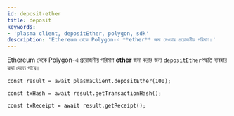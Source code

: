 ```yaml
---
id: deposit-ether
title: deposit
keywords:
- 'plasma client, depositEther, polygon, sdk'
description: 'Ethereum থেকে Polygon-এ **ether** জমা দেওয়ার প্রয়োজনীয় পরিমাণ।'
---
```


Ethereum থেকে Polygon-এ প্রয়োজনীয় পরিমাণ **ether** জমা করার জন্য `depositEther`পদ্ধতি ব্যবহার করা যেতে পারে।

```
const result = await plasmaClient.depositEther(100);

const txHash = await result.getTransactionHash();

const txReceipt = await result.getReceipt();

```
